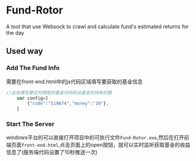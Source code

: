 # Fund-Rotor
A tool that use Websock to crawl and calculate fund's estimated returns for the day

## Used way
### Add The Fund Info
需要在front-end.html中的js代码区域填写要获取的基金信息
<br>
```js
//此处填写要实时爬取的基金代码和该基金的持有份额
    var config=[
        {"code":"519674","money":"10"},
    ]
```

### Start The Server
windows平台的可以直接打开项目中的可执行文件`Fund-Rotor.exe`,然后在打开前端页面`front-end.html`,点击页面上的open按钮，就可以实时监听获取基金的收益信息了(服务端代码设置了10秒推送一次)
